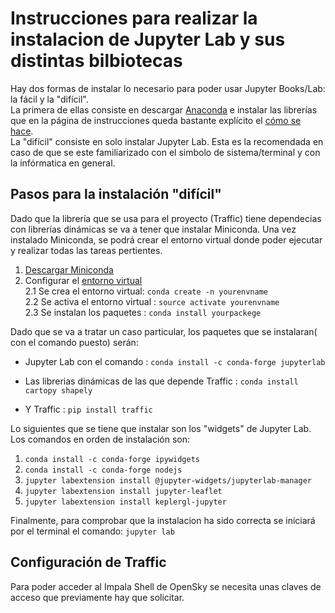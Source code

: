 # Instrucciones para realizar la instalacion de Jupyter Lab y sus distintas bilbiotecas

Hay dos formas de instalar lo necesario para poder usar Jupyter Books/Lab: la fácil y la "difícil".  
La primera de ellas consiste en descargar [Anaconda](https://www.anaconda.com/products/individual) e instalar las librerías que en la página de instrucciones queda bastante explícito el [cómo se hace](https://docs.conda.io/projects/conda/en/latest/user-guide/tasks/manage-pkgs.html).    
La "difícil" consiste en solo instalar Jupyter Lab. Esta es la recomendada en caso de que se este familiarizado con el simbolo de sistema/terminal y con la infórmatica en general.
## Pasos para la instalación "difícil"
Dado que la librería que se usa para el proyecto (Traffic) tiene dependecias con librerías dinámicas se va a tener que instalar Miniconda. Una vez instalado Miniconda, se podrá crear el entorno virtual donde poder ejecutar y realizar todas las tareas pertientes.  
1. [Descargar Miniconda](https://docs.conda.io/en/latest/miniconda.html)
2. Configurar el [entorno virtual](https://uoa-eresearch.github.io/eresearch-cookbook/recipe/2014/11/20/conda/)  
2.1  Se crea el entorno virtual:  ```conda create -n yourenvname```  
2.2 Se activa el entorno virtual : ```source activate yourenvname```  
2.3 Se instalan los paquetes : ```conda install yourpackege``` 

Dado que se va a tratar un caso particular, los paquetes que se instalaran( con el comando puesto) serán:  
* Jupyter Lab con el comando : ```conda install -c conda-forge jupyterlab```  

*  Las librerias dinámicas de las que depende Traffic : ```conda install cartopy shapely ```  
* Y Traffic : ```pip install traffic```  

Lo siguientes que se tiene que instalar son los "widgets" de Jupyter Lab. Los comandos en orden de instalación son:  
1. ```conda install -c conda-forge ipywidgets ```
2. ```conda install -c conda-forge nodejs ```
3. ``` jupyter labextension install @jupyter-widgets/jupyterlab-manager  ```
4. ```jupyter labextension install jupyter-leaflet ```  
5. ```jupyter labextension install keplergl-jupyter ```

Finalmente, para comprobar que la instalacion ha sido correcta se iniciará por el terminal el comando: ```jupyter lab```
## Configuración de Traffic
Para poder acceder al Impala Shell de OpenSky se necesita unas claves de acceso que previamente hay que solicitar. 
